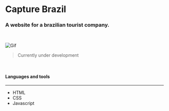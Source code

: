 # Capture Brazil 
### A website for a brazilian tourist company.  
<br/>

![Gif](https://i.ibb.co/jL6k4r6/ezgif-com-gif-maker-2.gif)

> Currently under development 

<br/>

#### Languages and tools 
---

* HTML
* CSS
* Javascript

